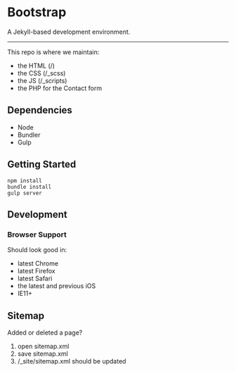 # Bootstrap

A Jekyll-based development environment.

---

This repo is where we maintain:

- the HTML (/)
- the CSS (/_scss)
- the JS (/_scripts)
- the PHP for the Contact form



## Dependencies

- Node
- Bundler
- Gulp


## Getting Started

```
npm install
bundle install
gulp server
```


## Development

### Browser Support

Should look good in:

- latest Chrome
- latest Firefox
- latest Safari
- the latest and previous iOS
- IE11+


## Sitemap

Added or deleted a page?
1) open sitemap.xml
2) save sitemap.xml
3) /_site/sitemap.xml should be updated
